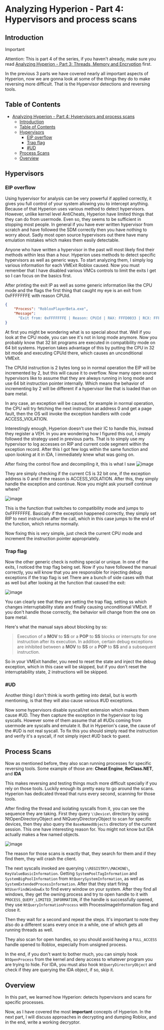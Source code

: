 # Analyzing Hyperion - Part 4: Hypervisors and process scans

## Introduction

> [!IMPORTANT]
> Attention: This is part 4 of the series, if you haven't already, make sure you read [Analyzing Hyperion - Part 3: Threads, Memory and Encryption](Part%203.md) first.

In the previous 3 parts we have covered nearly all important aspects of Hyperion, now we are gonna look at some of the things they do to make reversing more difficult. That is the Hypervisor detections and reversing tools.

## Table of Contents

- [Analyzing Hyperion - Part 4: Hypervisors and process scans](#analyzing-hyperion---part-4-hypervisors-and-process-scans)
  - [Introduction](#introduction)
  - [Table of Contents](#table-of-contents)
  - [Hypervisors](#hypervisors)
    - [EIP overflow](#eip-overflow)
    - [Trap flag](#trap-flag)
    - [#UD](#ud)
  - [Process Scans](#process-scans)
  - [Overview](#overview)

## Hypervisors

### EIP overflow

Using hypervisor for analysis can be very powerful if applied correctly, it gives you full control of your system allowing you to intercept anything. Because of that Hyperion uses various method to detect hypervisors. However, unlike kernel level AntiCheats, Hyperion have limited things that they can do from usermode. Even so, they seems to be sufficient in stopping most people.
In general if you have ever written hypervisor from scratch and have followed the SDM correctly then you have nothing to worry about. Sadly most open source hypervisors out there have many emulation mistakes which makes them easily detectable.

Anyone who have written a hypervisor in the past will most likely find their methods within less than a hour. Hyperion uses methods to detect specific hypervisors as well as generic ways. To start analyzing them, I simply log various information for each VMExit Roblox caused. Now you must remember that I have disabled various VMCs controls to limit the exits I get so I can focus on the basics first.

After printing the exit IP as well as some generic information like the CPU mode and the flags the first thing that caught my eye is an exit from 0xFFFFFFFE with reason CPUId.

```json
{
    "Process": "RobloxPlayerBeta.exe",
    "Message":
      "Exit from: 0xFFFFFFFE | Reason: CPUId | RAX: FFFD0033 | RCX: FFFD0000 | Long mode: 0 | Trap flag: 0"
}
```

At first you might be wondering what is so special about that.
Well if you look at the CPU mode,
you can see it's not in long mode anymore.
Now you probably know that 32 bit programs
are executed in compatibility mode on 64 bit systems.
Hyperion takes advantage of this by putting the CPU
in 32 bit mode
and executing CPUId there, which causes
an unconditional VMExit.

The CPUId instruction is 2 bytes long
so in normal operation the EIP will be incremented by 2,
but this will cause it to overflow.
Now many open source hypervisors
like to assume that they are always running
in long mode
and use 64 bit instruction pointer internally.
Which means the behavior of incrementing by 2 will
be different if a hypervisor like that is loaded
than on bare metal.

In any case, an exception will be caused,
for example in normal operation,
the CPU will try fetching the next instruction
at address 0
and get a page fault,
then the OS will invoke the exception handlers with code ACCESS_VIOLATION.

Interestingly enough,
Hyperion doesn't use their IC to handle this,
instead they register a VEH.
In you are wondering how I figured this out,
I simply followed the strategy used in previous parts.
That is to simply use my hypervisor to log accesses
on RIP and
current code segment within the exception record.
After this I got few logs
within the same function and upon looking at it in IDA,
I immediately knew what was going on.

After fixing the control flow and decompiling it, this is what I saw
![image](assets/images/Part%204/Hypervisors-EIP-overflow-decompiled.png)

They are simply checking if the current CS is 32 bit one, if the exception address is 0 and if the reason is ACCESS_VIOLATION. After this, they simply handle the exception and continue. Now you might ask yourself continue where?

![image](assets/images/Part%204/Hypervisors-EIP-overflow-exception-handler-where.png)

This is the function that switches to compatibility mode and jumps to 0xFFFFFFFE.
Basically if the exception happened correctly, they simply set RIP to next instruction after the call, which in this case jumps to the end of the function, which returns normally.

Now fixing this is very simple, just check the current CPU mode and increment the instruction pointer appropriately.

### Trap flag

Now the other generic check is nothing special or unique.
In one of the exits,
I noticed the trap flag being set.
Now if you have followed the manual correctly,
you will know that you are responsible for injecting debug exceptions if the trap flag is set
There are a bunch of side cases with that as well but after looking at the function that caused the exit:

![image](assets/images/Part%204/Hypervisors-trap-flag-setter.png)

You can clearly see that they are setting the trap flag, setting ss which changes interruptability state and finally causing unconditional VMExit.
If you don't handle those correctly, the behavior will change from the one on bare metal.

Here's what the manual says about blocking by ss:
> Execution of a **MOV** to **SS**
> or a **POP** to **SS**
> blocks or interrupts for one instruction after its
> execution.
> In addition,
> certain debug exceptions are inhibited between a **MOV**
> to **SS**
> or a **POP** to **SS** and a subsequent instruction.

So in your VMExit handler,
you need to reset the state
and inject the debug exception,
which in this case will be skipped,
but if you don't reset the interruptability state,
2 instructions will be skipped.

### #UD

Another thing I don't think is worth getting into detail, but is worth mentioning, is that they will also cause various #UD exceptions.

Now some hypervisors disable syscall/ret extension which makes them cause #UD. They then capture the exception in the hypervisor to log syscalls. However some of them assume that all #UDs coming from usermode are syscalls and emulate it. But in Hyperion's case, the cause of the #UD is not real syscall. To fix this you should simply read the instruction and verify it's a syscall, if not simply inject #UD back to guest.

## Process Scans

Now as mentioned before, they also scan running processes for specific reversing tools. Some example of those are:
**Cheat Engine**, **ReClass.NET**, and **IDA**

This makes reversing and testing things much more difficult specially if you rely on those tools. Luckily enough its pretty easy to go around the scans. Hyperion has dedicated thread that runs every second, scanning for those tools.

After finding the thread and isolating syscalls from it, you can see the sequence they are taking. First they query `\\Device\` directory by using NtOpenDirectoryObject and NtQueryDirectoryObject to scan for specific devices, then they also query the `BaseNamedObjects` directory of the current session. This one have interesting reason for. You might not know but IDA actually makes a few named objects.

![image](assets/images/Part%204/Process-scans-IDA-base-named-objects.png)

The reason for those scans is exactly that, they search for them and if they find them, they will crash the client.

The next syscalls invoked are querying `\\REGISTRY\\MACHINE\`,
`KeyValueBasicInformation`.
Getting `SystemPoolTagInformation` and `SystemBigPoolInformation` from `NtQuerySystemInformation`,
as well as `SystemExtendedProcessInformation`.
After that they start firing `NtUserFindWindowEx`
to find every window on your system.
After they find all windows,
they get the owning process and
try to open handle to it with `PROCESS_QUERY_LIMITED_INFORMATION`,
if the handle is successfully opened,
they use `NtQueryInformationProcess` with ProcessImageInformation flag and close it.

Then they wait for a second and repeat the steps.
It's important to note
they also do a different scans every once in a while,
one of which gets all running threads as well.

They also scan for open handles,
so you should avoid having a `FULL_ACCESS` handle opened to Roblox,
especially from unsigned process.

In the end,
if you don't want to bother much,
you can simply hook `NtOpenProcess` from the kernel
and deny access to
whatever program you are trying to hide.
For IDA,
you must also hook `NtQueryDirectoryObject`
and check if they are querying the IDA object,
if so, skip it.

## Overview

In this part,
we learned how Hyperion:
detects hypervisors
and scans for specific processes.

Now, as I have covered
the most **important** concepts of Hyperion.
In the next part,
I will discuss approaches
in decrypting and dumping Roblox,
and in the end, write a working decryptor.
